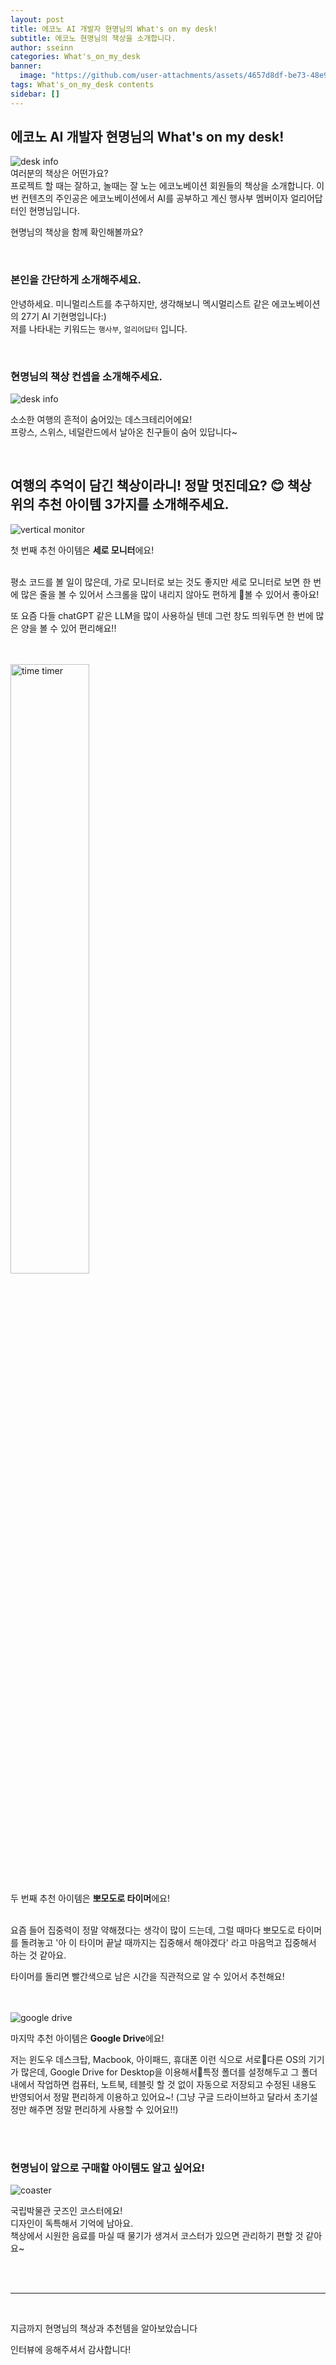 ```yaml
---
layout: post
title: 에코노 AI 개발자 현명님의 What's on my desk!
subtitle: 에코노 현명님의 책상을 소개합니다.
author: sseinn
categories: What's_on_my_desk
banner:
  image: "https://github.com/user-attachments/assets/4657d8df-be73-48e9-881e-585ae1cff68b"
tags: What's_on_my_desk contents
sidebar: []
---
```


## 에코노 AI 개발자 현명님의 What's on my desk!

<img src="https://github.com/user-attachments/assets/4657d8df-be73-48e9-881e-585ae1cff68b" alt="desk info"/>

<br/>
여러분의 책상은 어떤가요?
<br/>
프로젝트 할 때는 잘하고, 놀때는 잘 노는 에코노베이션 회원들의 책상을 소개합니다. 이번 컨텐츠의 주인공은 에코노베이션에서 AI를 공부하고 계신 행사부 멤버이자 얼리어답터인 현명님입니다.

현명님의 책상을 함께 확인해볼까요?

<br/>

### 본인을 간단하게 소개해주세요.

안녕하세요. 미니멀리스트를 추구하지만, 생각해보니 멕시멀리스트 같은 에코노베이션의 27기 AI 기현명입니다:)
<br/>
저를 나타내는 키워드는 `행사부`, `얼리어답터` 입니다.

<br/>

### 현명님의 책상 컨셉을 소개해주세요.

<img src="https://github.com/user-attachments/assets/6c254cce-a596-487c-82a3-bbb2f2588a52" alt="desk info"/>

소소한 여행의 흔적이 숨어있는 데스크테리어에요!
<br/>
프랑스, 스위스, 네덜란드에서 날아온 친구들이 숨어 있답니다~

<br/>

## 여행의 추억이 담긴 책상이라니! 정말 멋진데요? 😊 책상 위의 추천 아이템 3가지를 소개해주세요.


<img src="https://github.com/user-attachments/assets/2c3cf653-cdad-4deb-8398-f7e1d9c64d8a" alt="vertical monitor"/>

첫 번째 추천 아이템은 **세로 모니터**에요!

<br/>
평소 코드를 볼 일이 많은데, 가로 모니터로 보는 것도 좋지만 세로 모니터로 보면 한 번에 많은 줄을 볼 수 있어서 스크롤을 많이 내리지 않아도 편하게 볼 수 있어서 좋아요! 

또 요즘 다들 chatGPT 같은 LLM을 많이 사용하실 텐데 그런 창도 띄워두면 한 번에 많은 양을 볼 수 있어 편리해요!!

<br/>
<br/>

<img src="https://github.com/user-attachments/assets/c263f97f-eb99-4584-baae-b84921698c74" alt="time timer" width = "50%"/>

두 번째 추천 아이템은 **뽀모도로 타이머**에요!

<br/>
요즘 들어 집중력이 정말 약해졌다는 생각이 많이 드는데, 그럴 때마다 뽀모도로 타이머를 돌려놓고 '아 이 타이머 끝날 때까지는 집중해서 해야겠다' 라고 마음먹고 집중해서 하는 것 같아요. 

타이머를 돌리면 빨간색으로 남은 시간을 직관적으로 알 수 있어서 추천해요!

<br/>
<br/>

<img alt="google drive" src="https://github.com/user-attachments/assets/f3c0ef45-7cee-4dc9-83cf-ca2bf88a5638" alt="Google Drive"/>

마지막 추천 아이템은 **Google Drive**에요!
<br/>

저는 윈도우 데스크탑, Macbook, 아이패드, 휴대폰 이런 식으로 서로다른 OS의 기기가 많은데, Google Drive for Desktop을 이용해서특정 폴더를 설정해두고 그 폴더 내에서 작업하면 컴퓨터, 노트북, 테블릿 할 것 없이 자동으로 저장되고 수정된 내용도 반영되어서 정말 편리하게 이용하고 있어요~! 
(그냥 구글 드라이브하고 달라서 초기설정만 해주면 정말 편리하게 사용할 수 있어요!!)

<br/>
<br/>

### 현명님이 앞으로 구매할 아이템도 알고 싶어요!

<img src="https://github.com/user-attachments/assets/71477b61-11e1-4b1e-a081-6e7dc0a1dcb3" alt="coaster" />

국립박물관 굿즈인 코스터에요!
<br/>
디자인이 독특해서 기억에 남아요.
<br/>
책상에서 시원한 음료를 마실 때 물기가 생겨서 코스터가 있으면 관리하기 편할 것 같아요~

<br/>
<br/>

---

<br/>

지금까지 현명님의 책상과 추천템을 알아보았습니다

인터뷰에 응해주셔서 감사합니다!
